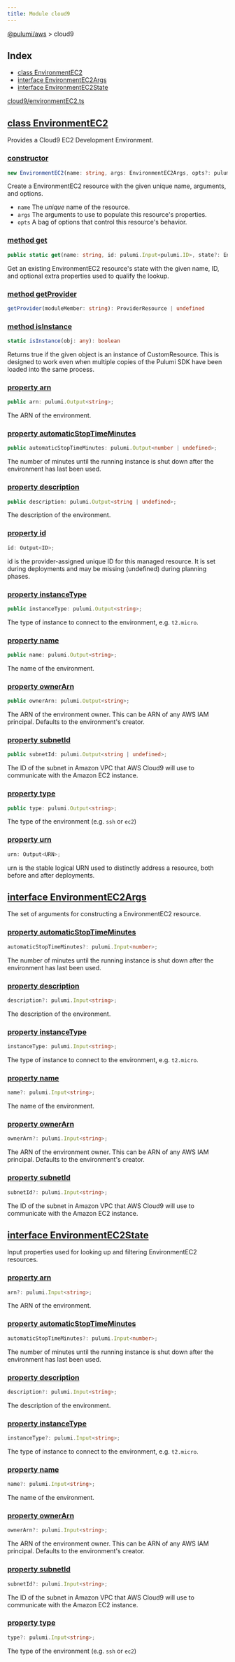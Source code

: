 ```yaml
---
title: Module cloud9
---
```


<a href="../index.html">@pulumi/aws</a> &gt; cloud9

<h2 class="pdoc-module-header">Index</h2>

* <a href="#EnvironmentEC2">class EnvironmentEC2</a>
* <a href="#EnvironmentEC2Args">interface EnvironmentEC2Args</a>
* <a href="#EnvironmentEC2State">interface EnvironmentEC2State</a>

<a href="https://github.com/pulumi/pulumi-aws/blob/master/sdk/nodejs/cloud9/environmentEC2.ts">cloud9/environmentEC2.ts</a> 


<h2 class="pdoc-module-header" id="EnvironmentEC2">
<a class="pdoc-member-name" href="https://github.com/pulumi/pulumi-aws/blob/master/sdk/nodejs/cloud9/environmentEC2.ts#L10">class EnvironmentEC2</a>
</h2>

Provides a Cloud9 EC2 Development Environment.

<h3 class="pdoc-member-header">
<a class="pdoc-child-name" href="https://github.com/pulumi/pulumi-aws/blob/master/sdk/nodejs/cloud9/environmentEC2.ts#L54">constructor</a>
</h3>

```typescript
new EnvironmentEC2(name: string, args: EnvironmentEC2Args, opts?: pulumi.CustomResourceOptions)
```


Create a EnvironmentEC2 resource with the given unique name, arguments, and options.

* `name` The _unique_ name of the resource.
* `args` The arguments to use to populate this resource&#39;s properties.
* `opts` A bag of options that control this resource&#39;s behavior.

<h3 class="pdoc-member-header">
<a class="pdoc-child-name" href="https://github.com/pulumi/pulumi-aws/blob/master/sdk/nodejs/cloud9/environmentEC2.ts#L19">method get</a>
</h3>

```typescript
public static get(name: string, id: pulumi.Input<pulumi.ID>, state?: EnvironmentEC2State, opts?: pulumi.CustomResourceOptions): EnvironmentEC2
```


Get an existing EnvironmentEC2 resource's state with the given name, ID, and optional extra
properties used to qualify the lookup.

<h3 class="pdoc-member-header">
<a class="pdoc-child-name" href="https://github.com/pulumi/pulumi-aws/blob/master/sdk/nodejs/node_modules/@pulumi/pulumi/resource.d.ts#L13">method getProvider</a>
</h3>

```typescript
getProvider(moduleMember: string): ProviderResource | undefined
```

<h3 class="pdoc-member-header">
<a class="pdoc-child-name" href="https://github.com/pulumi/pulumi-aws/blob/master/sdk/nodejs/node_modules/@pulumi/pulumi/resource.d.ts#L85">method isInstance</a>
</h3>

```typescript
static isInstance(obj: any): boolean
```


Returns true if the given object is an instance of CustomResource.  This is designed to work even when
multiple copies of the Pulumi SDK have been loaded into the same process.

<h3 class="pdoc-member-header">
<a class="pdoc-child-name" href="https://github.com/pulumi/pulumi-aws/blob/master/sdk/nodejs/cloud9/environmentEC2.ts#L26">property arn</a>
</h3>

```typescript
public arn: pulumi.Output<string>;
```


The ARN of the environment.

<h3 class="pdoc-member-header">
<a class="pdoc-child-name" href="https://github.com/pulumi/pulumi-aws/blob/master/sdk/nodejs/cloud9/environmentEC2.ts#L30">property automaticStopTimeMinutes</a>
</h3>

```typescript
public automaticStopTimeMinutes: pulumi.Output<number | undefined>;
```


The number of minutes until the running instance is shut down after the environment has last been used.

<h3 class="pdoc-member-header">
<a class="pdoc-child-name" href="https://github.com/pulumi/pulumi-aws/blob/master/sdk/nodejs/cloud9/environmentEC2.ts#L34">property description</a>
</h3>

```typescript
public description: pulumi.Output<string | undefined>;
```


The description of the environment.

<h3 class="pdoc-member-header">
<a class="pdoc-child-name" href="https://github.com/pulumi/pulumi-aws/blob/master/sdk/nodejs/node_modules/@pulumi/pulumi/resource.d.ts#L80">property id</a>
</h3>

```typescript
id: Output<ID>;
```


id is the provider-assigned unique ID for this managed resource.  It is set during
deployments and may be missing (undefined) during planning phases.

<h3 class="pdoc-member-header">
<a class="pdoc-child-name" href="https://github.com/pulumi/pulumi-aws/blob/master/sdk/nodejs/cloud9/environmentEC2.ts#L38">property instanceType</a>
</h3>

```typescript
public instanceType: pulumi.Output<string>;
```


The type of instance to connect to the environment, e.g. `t2.micro`.

<h3 class="pdoc-member-header">
<a class="pdoc-child-name" href="https://github.com/pulumi/pulumi-aws/blob/master/sdk/nodejs/cloud9/environmentEC2.ts#L42">property name</a>
</h3>

```typescript
public name: pulumi.Output<string>;
```


The name of the environment.

<h3 class="pdoc-member-header">
<a class="pdoc-child-name" href="https://github.com/pulumi/pulumi-aws/blob/master/sdk/nodejs/cloud9/environmentEC2.ts#L46">property ownerArn</a>
</h3>

```typescript
public ownerArn: pulumi.Output<string>;
```


The ARN of the environment owner. This can be ARN of any AWS IAM principal. Defaults to the environment's creator.

<h3 class="pdoc-member-header">
<a class="pdoc-child-name" href="https://github.com/pulumi/pulumi-aws/blob/master/sdk/nodejs/cloud9/environmentEC2.ts#L50">property subnetId</a>
</h3>

```typescript
public subnetId: pulumi.Output<string | undefined>;
```


The ID of the subnet in Amazon VPC that AWS Cloud9 will use to communicate with the Amazon EC2 instance.

<h3 class="pdoc-member-header">
<a class="pdoc-child-name" href="https://github.com/pulumi/pulumi-aws/blob/master/sdk/nodejs/cloud9/environmentEC2.ts#L54">property type</a>
</h3>

```typescript
public type: pulumi.Output<string>;
```


The type of the environment (e.g. `ssh` or `ec2`)

<h3 class="pdoc-member-header">
<a class="pdoc-child-name" href="https://github.com/pulumi/pulumi-aws/blob/master/sdk/nodejs/node_modules/@pulumi/pulumi/resource.d.ts#L11">property urn</a>
</h3>

```typescript
urn: Output<URN>;
```


urn is the stable logical URN used to distinctly address a resource, both before and after
deployments.

<h2 class="pdoc-module-header" id="EnvironmentEC2Args">
<a class="pdoc-member-name" href="https://github.com/pulumi/pulumi-aws/blob/master/sdk/nodejs/cloud9/environmentEC2.ts#L135">interface EnvironmentEC2Args</a>
</h2>

The set of arguments for constructing a EnvironmentEC2 resource.

<h3 class="pdoc-member-header">
<a class="pdoc-child-name" href="https://github.com/pulumi/pulumi-aws/blob/master/sdk/nodejs/cloud9/environmentEC2.ts#L139">property automaticStopTimeMinutes</a>
</h3>

```typescript
automaticStopTimeMinutes?: pulumi.Input<number>;
```


The number of minutes until the running instance is shut down after the environment has last been used.

<h3 class="pdoc-member-header">
<a class="pdoc-child-name" href="https://github.com/pulumi/pulumi-aws/blob/master/sdk/nodejs/cloud9/environmentEC2.ts#L143">property description</a>
</h3>

```typescript
description?: pulumi.Input<string>;
```


The description of the environment.

<h3 class="pdoc-member-header">
<a class="pdoc-child-name" href="https://github.com/pulumi/pulumi-aws/blob/master/sdk/nodejs/cloud9/environmentEC2.ts#L147">property instanceType</a>
</h3>

```typescript
instanceType: pulumi.Input<string>;
```


The type of instance to connect to the environment, e.g. `t2.micro`.

<h3 class="pdoc-member-header">
<a class="pdoc-child-name" href="https://github.com/pulumi/pulumi-aws/blob/master/sdk/nodejs/cloud9/environmentEC2.ts#L151">property name</a>
</h3>

```typescript
name?: pulumi.Input<string>;
```


The name of the environment.

<h3 class="pdoc-member-header">
<a class="pdoc-child-name" href="https://github.com/pulumi/pulumi-aws/blob/master/sdk/nodejs/cloud9/environmentEC2.ts#L155">property ownerArn</a>
</h3>

```typescript
ownerArn?: pulumi.Input<string>;
```


The ARN of the environment owner. This can be ARN of any AWS IAM principal. Defaults to the environment's creator.

<h3 class="pdoc-member-header">
<a class="pdoc-child-name" href="https://github.com/pulumi/pulumi-aws/blob/master/sdk/nodejs/cloud9/environmentEC2.ts#L159">property subnetId</a>
</h3>

```typescript
subnetId?: pulumi.Input<string>;
```


The ID of the subnet in Amazon VPC that AWS Cloud9 will use to communicate with the Amazon EC2 instance.

<h2 class="pdoc-module-header" id="EnvironmentEC2State">
<a class="pdoc-member-name" href="https://github.com/pulumi/pulumi-aws/blob/master/sdk/nodejs/cloud9/environmentEC2.ts#L97">interface EnvironmentEC2State</a>
</h2>

Input properties used for looking up and filtering EnvironmentEC2 resources.

<h3 class="pdoc-member-header">
<a class="pdoc-child-name" href="https://github.com/pulumi/pulumi-aws/blob/master/sdk/nodejs/cloud9/environmentEC2.ts#L101">property arn</a>
</h3>

```typescript
arn?: pulumi.Input<string>;
```


The ARN of the environment.

<h3 class="pdoc-member-header">
<a class="pdoc-child-name" href="https://github.com/pulumi/pulumi-aws/blob/master/sdk/nodejs/cloud9/environmentEC2.ts#L105">property automaticStopTimeMinutes</a>
</h3>

```typescript
automaticStopTimeMinutes?: pulumi.Input<number>;
```


The number of minutes until the running instance is shut down after the environment has last been used.

<h3 class="pdoc-member-header">
<a class="pdoc-child-name" href="https://github.com/pulumi/pulumi-aws/blob/master/sdk/nodejs/cloud9/environmentEC2.ts#L109">property description</a>
</h3>

```typescript
description?: pulumi.Input<string>;
```


The description of the environment.

<h3 class="pdoc-member-header">
<a class="pdoc-child-name" href="https://github.com/pulumi/pulumi-aws/blob/master/sdk/nodejs/cloud9/environmentEC2.ts#L113">property instanceType</a>
</h3>

```typescript
instanceType?: pulumi.Input<string>;
```


The type of instance to connect to the environment, e.g. `t2.micro`.

<h3 class="pdoc-member-header">
<a class="pdoc-child-name" href="https://github.com/pulumi/pulumi-aws/blob/master/sdk/nodejs/cloud9/environmentEC2.ts#L117">property name</a>
</h3>

```typescript
name?: pulumi.Input<string>;
```


The name of the environment.

<h3 class="pdoc-member-header">
<a class="pdoc-child-name" href="https://github.com/pulumi/pulumi-aws/blob/master/sdk/nodejs/cloud9/environmentEC2.ts#L121">property ownerArn</a>
</h3>

```typescript
ownerArn?: pulumi.Input<string>;
```


The ARN of the environment owner. This can be ARN of any AWS IAM principal. Defaults to the environment's creator.

<h3 class="pdoc-member-header">
<a class="pdoc-child-name" href="https://github.com/pulumi/pulumi-aws/blob/master/sdk/nodejs/cloud9/environmentEC2.ts#L125">property subnetId</a>
</h3>

```typescript
subnetId?: pulumi.Input<string>;
```


The ID of the subnet in Amazon VPC that AWS Cloud9 will use to communicate with the Amazon EC2 instance.

<h3 class="pdoc-member-header">
<a class="pdoc-child-name" href="https://github.com/pulumi/pulumi-aws/blob/master/sdk/nodejs/cloud9/environmentEC2.ts#L129">property type</a>
</h3>

```typescript
type?: pulumi.Input<string>;
```


The type of the environment (e.g. `ssh` or `ec2`)

